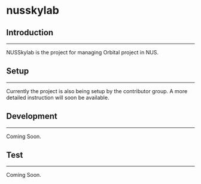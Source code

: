nusskylab
========================================================



## Introduction
--------------------------------------------------------
NUSSkylab is the project for managing Orbital project in NUS.


## Setup
--------------------------------------------------------
Currently the project is also being setup by the contributor group. A more detailed instruction will soon be available.



## Development
--------------------------------------------------------
Coming Soon.



## Test
--------------------------------------------------------
Coming Soon.
